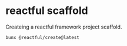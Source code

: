 # reactful scaffold

Createing a reactful framework project scaffold.

```bash
bunx @reactful/create@latest
```
